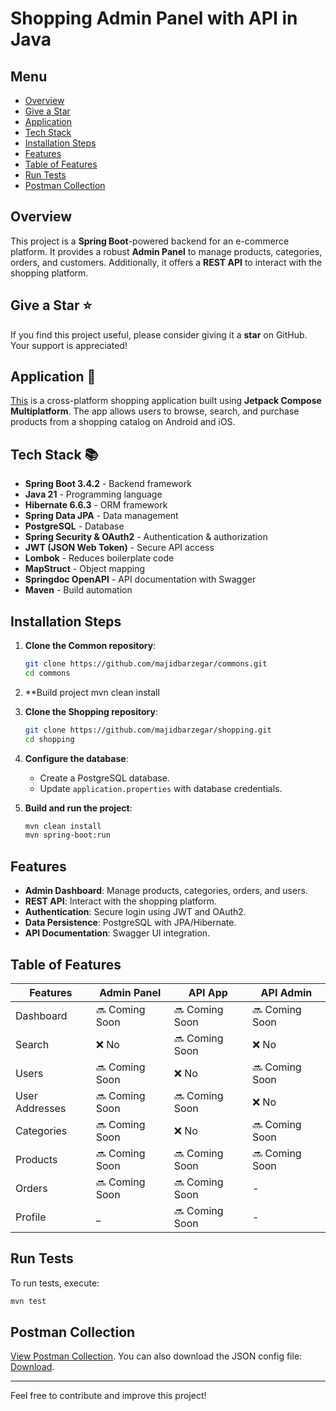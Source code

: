 # Shopping Admin Panel with API in Java

## Menu

- [Overview](#overview)
- [Give a Star](#give-a-star-⭐)
- [Application](#application-📱)
- [Tech Stack](#tech-stack-📚)
- [Installation Steps](#installation-steps)
- [Features](#features)
- [Table of Features](#table-of-features)
- [Run Tests](#run-tests)
- [Postman Collection](#postman-collection)

## Overview

This project is a **Spring Boot**-powered backend for an e-commerce platform. It provides a robust **Admin Panel** to manage products, categories, orders, and customers. Additionally, it offers a **REST API** to interact with the shopping platform.

## Give a Star ⭐

If you find this project useful, please consider giving it a **star** on GitHub. Your support is appreciated!

## Application 📱

[This](https://github.com/razaghimahdi/Shopping-By-KMP) is a cross-platform shopping application built using **Jetpack Compose Multiplatform**. The app allows users to browse, search, and purchase products from a shopping catalog on Android and iOS.

## Tech Stack 📚

- **Spring Boot 3.4.2** - Backend framework
- **Java 21** - Programming language
- **Hibernate 6.6.3** - ORM framework
- **Spring Data JPA** - Data management
- **PostgreSQL** - Database
- **Spring Security & OAuth2** - Authentication & authorization
- **JWT (JSON Web Token)** - Secure API access
- **Lombok** - Reduces boilerplate code
- **MapStruct** - Object mapping
- **Springdoc OpenAPI** - API documentation with Swagger
- **Maven** - Build automation

## Installation Steps

1. **Clone the Common repository**:
   ```sh
   git clone https://github.com/majidbarzegar/commons.git
   cd commons
2. **Build project
   mvn clean install

3. **Clone the Shopping repository**:
   ```sh
   git clone https://github.com/majidbarzegar/shopping.git
   cd shopping
   ```
4. **Configure the database**:
   - Create a PostgreSQL database.
   - Update `application.properties` with database credentials.
5. **Build and run the project**:
   ```sh
   mvn clean install
   mvn spring-boot:run
   ```

## Features

- **Admin Dashboard**: Manage products, categories, orders, and users.
- **REST API**: Interact with the shopping platform.
- **Authentication**: Secure login using JWT and OAuth2.
- **Data Persistence**: PostgreSQL with JPA/Hibernate.
- **API Documentation**: Swagger UI integration.

## Table of Features

| Features       | Admin Panel    | API App | API Admin      |
| -------------- | -------------- | ------- | -------------- |
| Dashboard      | 🔜 Coming Soon | 🔜 Coming Soon | 🔜 Coming Soon |
| Search         | ❌ No           | 🔜 Coming Soon | ❌ No           |
| Users          | 🔜 Coming Soon | ❌ No    | 🔜 Coming Soon |
| User Addresses | 🔜 Coming Soon | 🔜 Coming Soon | ❌ No           |
| Categories     | 🔜 Coming Soon | ❌ No    | 🔜 Coming Soon |
| Products       | 🔜 Coming Soon | 🔜 Coming Soon | 🔜 Coming Soon |
| Orders         |  🔜 Coming Soon  | 🔜 Coming Soon | -              |
| Profile        | \_             |  🔜 Coming Soon | -              |

## Run Tests

To run tests, execute:

```sh
mvn test
```

## Postman Collection

[View Postman Collection](). You can also download the JSON config file: [Download]().

---

Feel free to contribute and improve this project!


